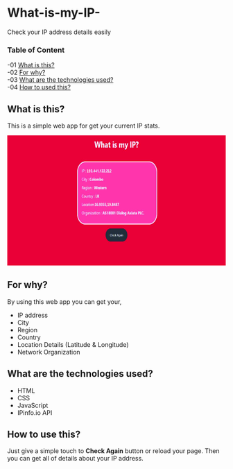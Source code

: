 # What-is-my-IP-
Check your IP address details easily 


### Table of Content
-01 [What is this?](#What)</br>
-02 [For why?](#why)</br>
-03 [What are the technologies used?](#technologies)</br>
-04 [How to used this?](#How)</br>

## What is this?<a name="What"/>
This is a simple web app for get your current IP stats. 

<img src="img/screenshot_a.JPG" width="600" height="300">

## For why?<a name="why"/>
By using this web app you can get your, 
- IP address
- City
- Region 
- Country 
- Location Details (Latitude & Longitude)
- Network Organization 

## What are the technologies used?<a name="technologies"/>
- HTML
- CSS
- JavaScript
- IPinfo.io API

## How to use this?<a name="How"/>
Just give a simple touch to **Check Again** button or reload your page. Then you can get all of details about your IP address.
